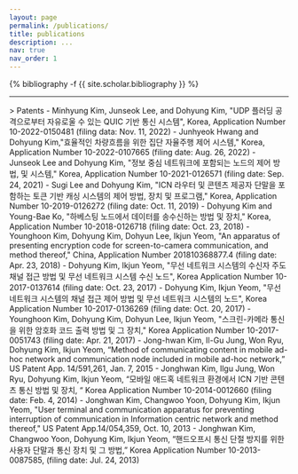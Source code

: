 ```yaml
---
layout: page
permalink: /publications/
title: publications
description: ...
nav: true
nav_order: 1
---
```

<!-- _pages/publications.md -->
<div class="publications">

{% bibliography -f {{ site.scholar.bibliography }} %}

</div>

<hr>
> Patents
- Minhyung Kim, Junseok Lee, and Dohyung Kim, "UDP 플러딩 공격으로부터 자유로울 수 있는 QUIC 기반 통신 시스템", Korea, Application Number 10-2022-0150481 (filing data: Nov. 11, 2022)
- Junhyeok Hwang and Dohyung Kim,"효율적인 차량흐름을 위한 집단 자율주행 제어 시스템," Korea, Application Number 10-2022-0107665 (filing date: Aug. 26, 2022) 
- Junseok Lee and Dohyung Kim, "정보 중심 네트워크에 포함되는 노드의 제어 방법, 및 시스템," Korea, Application Number 10-2021-0126571 (filing date: Sep. 24, 2021) 
- Sugi Lee and Dohyung Kim, "ICN 라우터 및 콘텐츠 제공자 단말을 포함하는 토큰 기반 캐싱 시스템의 제어 방법, 장치 및 프로그램," Korea, Application Number 10-2019-0126272 (filing date: Oct. 11, 2019) 
- Dohyung Kim and Young-Bae Ko, "하베스팅 노드에서 데이터를 송수신하는 방법 및 장치," Korea, Application Number 10-2018-0126718 (filing date: Oct. 23, 2018)
- Younghoon Kim, Dohyung Kim, Dohyun Lee, Ikjun Yeom, "An apparatus of presenting encryption code for screen-to-camera communication, and method thereof," China, Application Number 201810368877.4 (filing date: Apr. 23, 2018)
- Dohyung Kim, Ikjun Yeom, "무선 네트워크 시스템의 수신자 주도 채널 접근 방법 및 무선 네트워크 시스템 수신 노드", Korea Application Number 10-2017-0137614 (filing date: Oct. 23, 2017)
- Dohyung Kim, Ikjun Yeom, "무선 네트워크 시스템의 채널 접근 제어 방법 및 무선 네트워크 시스템의 노드", Korea Application Number 10-2017-0136269 (filing date: Oct. 20, 2017)
- Younghoon Kim, Dohyung Kim, Dohyun Lee, Ikjun Yeom, "스크린-카메라 통신을 위한 암호화 코드 출력 방법 및 그 장치," Korea Application Number 10-2017-0051743 (filing date: Apr. 21, 2017)
- Jong-hwan Kim, Il-Gu Jung, Won Ryu, Dohyung Kim, Ikjun Yeom, “Method of communicating content in mobile ad-hoc network and communication node included in mobile ad-hoc network,” US Patent App. 14/591,261,  Jan. 7, 2015
- Jonghwan Kim, Ilgu Jung, Won Ryu, Dohyung Kim, Ikjun Yeom, “모바일 애드혹 네트워크 환경에서 ICN 기반 콘텐츠 통신 방법 및 장치, “ Korea Application Number 10-2014-0012660 (filing date: Feb. 4, 2014) 
- Jonghwan Kim, Changwoo Yoon, Dohyung Kim, Ikjun Yeom, "User terminal and communication apparatus for preventing interruption of communication in Information centric network and method thereof," US Patent App.14/054,359, Oct. 10, 2013
- Jonghwan Kim, Changwoo Yoon, Dohyung Kim, Ikjun Yeom, “핸드오프시 통신 단절 방지를 위한 사용자 단말과 통신 장치 및 그 방법,” Korea Application Number 10-2013-0087585, (filing date: Jul. 24, 2013)
